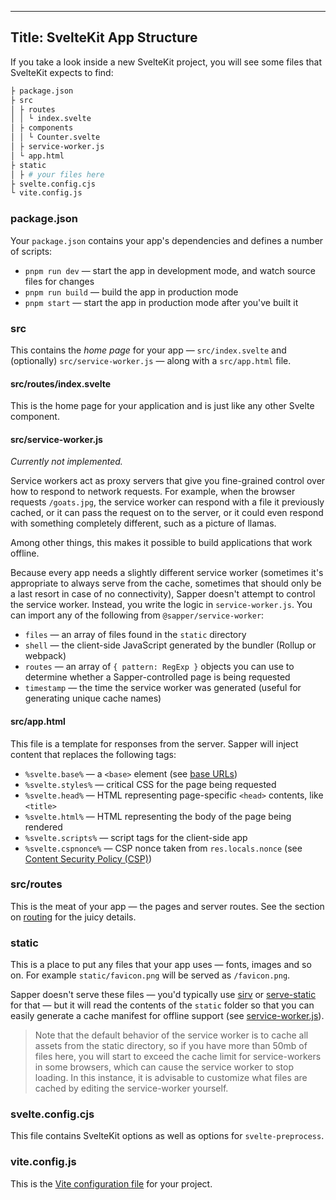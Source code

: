 


---
 **Title: SvelteKit App Structure** 
---

If you take a look inside a new SvelteKit project, you will see some files that SvelteKit expects to find:

```bash
├ package.json
├ src
│ ├ routes
│ │ └ index.svelte
│ ├ components
│ │ └ Counter.svelte
│ ├ service-worker.js
│ └ app.html
├ static
│ ├ # your files here
├ svelte.config.cjs
└ vite.config.js
```

### package.json

Your `package.json` contains your app's dependencies and defines a number of scripts:

- `pnpm run dev` — start the app in development mode, and watch source files for changes
- `pnpm run build` — build the app in production mode
- `pnpm start` — start the app in production mode after you've built it

### src

This contains the _home page_ for your app — `src/index.svelte` and (optionally) `src/service-worker.js` — along with a `src/app.html` file.

#### src/routes/index.svelte

This is the home page for your application and is just like any other Svelte component.

#### src/service-worker.js

_Currently not implemented._

Service workers act as proxy servers that give you fine-grained control over how to respond to network requests. For example, when the browser requests `/goats.jpg`, the service worker can respond with a file it previously cached, or it can pass the request on to the server, or it could even respond with something completely different, such as a picture of llamas.

Among other things, this makes it possible to build applications that work offline.

Because every app needs a slightly different service worker (sometimes it's appropriate to always serve from the cache, sometimes that should only be a last resort in case of no connectivity), Sapper doesn't attempt to control the service worker. Instead, you write the logic in `service-worker.js`. You can import any of the following from `@sapper/service-worker`:

- `files` — an array of files found in the `static` directory
- `shell` — the client-side JavaScript generated by the bundler (Rollup or webpack)
- `routes` — an array of `{ pattern: RegExp }` objects you can use to determine whether a Sapper-controlled page is being requested
- `timestamp` — the time the service worker was generated (useful for generating unique cache names)

#### src/app.html

This file is a template for responses from the server. Sapper will inject content that replaces the following tags:

- `%svelte.base%` — a `<base>` element (see [base URLs](https://developer.mozilla.org/en-US/docs/Web/HTML/Element/base))
- `%svelte.styles%` — critical CSS for the page being requested
- `%svelte.head%` — HTML representing page-specific `<head>` contents, like `<title>`
- `%svelte.html%` — HTML representing the body of the page being rendered
- `%svelte.scripts%` — script tags for the client-side app
- `%svelte.cspnonce%` — CSP nonce taken from `res.locals.nonce` (see [Content Security Policy (CSP)](https://developer.mozilla.org/en-US/docs/Web/HTTP/CSP))

### src/routes

This is the meat of your app — the pages and server routes. See the section on [routing](https://github.com/sveltejs/kit/blob/master/documentation/docs/02-routing.md) for the juicy details.

### static

This is a place to put any files that your app uses — fonts, images and so on. For example `static/favicon.png` will be served as `/favicon.png`.

Sapper doesn't serve these files — you'd typically use [sirv](https://github.com/lukeed/sirv) or [serve-static](https://github.com/expressjs/serve-static) for that — but it will read the contents of the `static` folder so that you can easily generate a cache manifest for offline support (see [service-worker.js](https://developer.mozilla.org/en-US/docs/Web/API/Service_Worker_API)).

> Note that the default behavior of the service worker is to cache all assets from the static directory, so if you have more than 50mb of files here, you will start to exceed the cache limit for service-workers in some browsers, which can cause the service worker to stop loading. In this instance, it is advisable to customize what files are cached by editing the service-worker yourself.

### svelte.config.cjs

This file contains SvelteKit options as well as options for `svelte-preprocess`.

### vite.config.js

This is the [Vite configuration file](https://vitejs.dev/config/) for your project.
